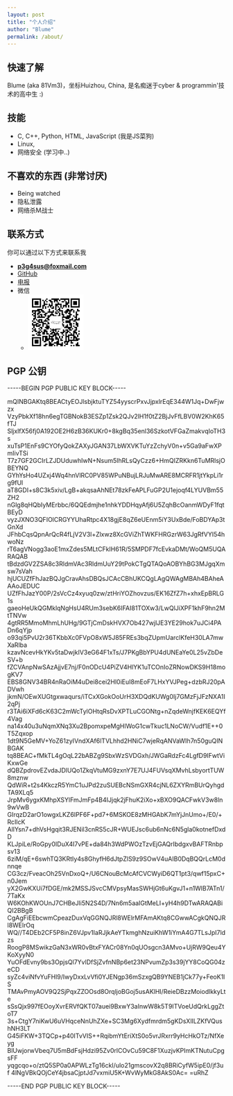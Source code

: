 ```yaml
---
layout: post
title: "个人介绍"
author: "Blume"
permalink: /about/
---
```


## 快速了解
Blume (aka 81Vm3)，坐标Huizhou, China, 是名痴迷于cyber & programmin'技术的高中生 :)

## 技能
- C, C++, Python, HTML, JavaScript (我是JS菜狗)
- Linux, 
- 网络安全 (学习中..)

## 不喜欢的东西 (非常讨厌)
- Being watched
- 隐私泄露
- 网络杀M战士

## 联系方式
你可以通过以下方式来联系我
- **p3g4sus@foxmail.com**
- [GitHub](https://github.com/81Vm3)
- [电报](https://t.me/voy4g3r)
- 微信
  * <img src="/assets/wechat.jpg" height="128"/>

## PGP 公钥

-----BEGIN PGP PUBLIC KEY BLOCK-----

mQINBGAKtq8BEACtyEOJlsbjktuTYZ54yyscrPxvJjpxlrEqE344W1Jq+DwFjwzx
VzyPbkXf18hn6egTGBNokB3ESZp1Zsk2QJv2lH1f0tZ2BjJvFfLBV0W2KhK65fTJ
SljxlfX56fj0A192OE2H6zB36KUKr0+8kgBq35enl36SzkotVFGaZmakvqIoTH3s
xuTsP1EnFs9CYOfyQokZAXyJGAN37LbWXVKTuYzZchyV0n+v5Ga9aFwXPmIivTSi
T7z7GF2GCIrLZJDUduwhIwN+Nsum5IhRLsQyCzz6+HmQIZRKkn6TuMRlsjOBEYNQ
GYhYsHo4UZxj4Wq4hnVlRC0PV85WPuNBujLRJuMwARE8MCRFR1jtYkpLi1rg9fUl
aT8GDI+s8C3k5xiv/LgB+akqsaAhNEt78zkFeAPLFuGP2U1ejoqf4LYUVBm55ZH2
nGlg8qHQbIyMErbbc/6QQEdmjhe1nhkYDDHqyAfj6U5ZqhBcOanmWDyF1fqtBEyD
vyzJXNO3QFIOlCRGYYUhaRtpc4X18gjE8qZ6eUEnm5iY3UxBde/FoBDYAp3tGnXd
JFhbCqsQpnArQcR4fLjV2V3l+Zlxwz8XcGViZhTWKFHRGzrW63JgRfVYI54hwoNz
rT6agVNogg3aoE1mxZdes5MLtCFkIH61R/5SMPDF7fcEvkaDMt/WoQM5UQARAQAB
tBdzdGV2ZSA8c3RldmVAc3RldmUuY29tPokCTgQTAQoAOBYhBG3MJgqXmsw7sVah
hjUCUZfFhJazBQJgCravAhsDBQsJCAcCBhUKCQgLAgQWAgMBAh4BAheAAAoJEDUC
UZfFhJazY00P/2sVcCz4xyuq0zw/ztHriYOZhovzus/EK16ZfZ7h+xhxEpBRLG1s
gaeoHeUkQGMklqNgHsU4RUm3sebK6IFAI81TOXw3/LwQlJiXPF1khF9hn2MtTNVw
4gtRR5MmoMhmLhUHg/9GTjCmDskHVX7Ob427wjlJE3YE29hok7uJCi4PADn6qYjp
o93qi5PvU2r36TKbbXc0FVpO8xW5J85FREs3bqZUpmUarclKfeH30LA7mwXaRlba
kzavNcevHkYKv5taDwjkIV3eG64F1xTs/J7PKgBbYPU4dUNEaYe0L25vZbDeSV+b
fZCVAnpNwSAzAjjvE7nj/F0nODcU4PiZV4HlYK1uTCOnIoZRNowDKS9H18mogKV7
EBS8GNV34BR4nRaOiM4uDei8cei2Hl0iEuI8mEoF7LHxYVJPeg+dzbRJ20pADVwh
jkmN/OEwXUGtgxwaqurs/iTCxXGokOoUrH3XDQdKUWg0Ij7GMzFjJFzNXA1I2qPj
r3TAi6iXFd6cK63C2mWcTylOHtqRsDvXPTLuCGONtg+nZqdeWnjfKEK6EQYf4Vag
na14x40u3uNqmXNq3Xu2BpomxpeMgHlWoG1cwTkuc1LNoCW/Vudf1E++0T5Zqxop
1dt9N5GeMV+YoZ61zyIVndXAf6lTVLhhd2HNiC7wjeRqANVaWIh7n50guQINBGAK
tq8BEAC+fMkTL4gOqL22bABZg9SbxWzSVDGxh/JWGaRdzFc4LgfD9IFwtViKxwGe
dQBZpdrovEZvdaJDlUQo1ZkqVtuMG9zxnY7E7UJ4FUVsqXMvhLsbyortTUW8mznw
QdWiR+t2s4KkczR5YmC1uJPd2zuSUEBcNSmGXR4cjNL6ZXYRmBUrQyhgdTA9XLq5
JrpMv6ygxKMhpXSYlFmJmFp4B4IJjqk2jFhuK2iXo+xBXO9QACFwkV3w8ln9wVwB
GIrqzD2arO1owgxLKZ6IPF6F+pd7+6MSKOE8zMHGAbK7mYjJnUmo+/E0/+RcIlcK
AlIYsn7+dhVsHgqit3RJENil3cnRS5cJR+WUEJsc6ub6nNc6N5gla0kotnefDxdD
KLJpiLe/RoGpy0IDuX4I7vPE+da84h3WdPWOzTzvEjGAQrIbdgxvBAFTRnbpsv13
6ziM/qE+6swhTQ3KRtIy4s8GhyfH6dJtpZlS9z9SOwV4uAIB0DqBQQrLcM0dnnqe
CG3cz/FveacOh25VnDxoQ+/U6CNouBcMcAfCVCWyiD6QT1pt3/qwf15pxC+n0Jem
yX2GwKXUi7fDGE/mk2MSSJSvcCMVpsyMasSWHjGt6uKgvJ1+n1WlB7ATn1/7TaKx
W6KOhKWOUnJ7CHBeJli5N2S4D/7Nn6m5aaIGtMeLI+yH4h9DTwARAQABiQI2BBgB
CgAgFiEEbcwmCpeazDuxVqGGNQJRl8WElrMFAmAKtq8CGwwACgkQNQJRl8WElrOq
WQ//T4DEb2CF5P8inZ6VJpv1IaRJjkAeYTkmghNzuiKhW1iYmA4G7TLsJpI7ldzs
RoogP8MSwikzGaN3xWR0vBtxFYACr08Yn0qUOsgcn3AMvo+UjRW9Qeu4YKoXyyN0
YuOFdEvny9bs3OpjsQl7YvlDfSjZvfnNBp6et23NPvumZp3s39jYY8CoQG04zeCD
syZc4viNfvYuFHl9/IwyDxxLvVfi0YJENgp36mSzxgQB9YNEB1jCk77y+FeoK1lS
TMAvPmyAOV9Q2SjPqxZZOOsd8OrqljoBGoj5usAKlHI/ReieDBzzMoiodlkkyLte
sSsQjx997fEOoyXvrERVfQKT07auei9BxwY3aInwW8k5T9ITVoeUdQrkLggZtoT7
3s+CtgY7niKwU6uVHqceNnUhZXe+SC3Mg6Xydfmrdm5gKDsXlILZKfVQushNH3LT
G45iFKW+3TQCp+p40ITvVIS++RqibmYtEriXtS0o5vrJRxrr9yHcHkOTz/NfXeyg
BlUwjorwVbeq7U5mBdFsjHdzi95Zv0rlCOvCu59C8F1XuzjvKPImKTNutuCpgsFF
yqgcqo+o/ztQ5SP0a0APWLzTg16ckI/ulo21gmscovX2q8BRiCyfW5ipE0/jf3uf
4lNgVBkQOjCeY4jbsaCjptJd7vxmiU5K+WvWyMkG8AkS0Ac=
=uRhZ

-----END PGP PUBLIC KEY BLOCK-----